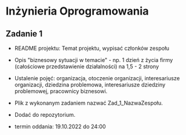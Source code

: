 # Inżynieria Oprogramowania
## Zadanie 1

- README projektu: Temat projektu, wypisać członków zespołu


- Opis "biznesowy sytuacji w temacie" - np. 1 dzień z życia firmy (całościowe przedstawienie działalności) na 1,5 - 2 strony
- Ustalenie pojęć: organizacja, otoczenie organizacji, interesariusze organizacji, dziedzina problemowa, interesariusze dziedziny problemowej, pracownicy biznesowi. 
- Plik z wykonanym zadaniem nazwać Zad_1_NazwaZespołu. 
- Dodać do repozytorium.
- termin oddania: 19.10.2022 do 24:00

